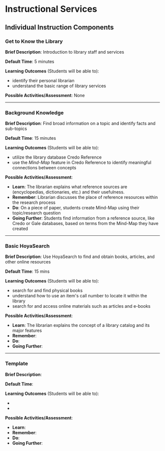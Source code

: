 # Instructional Services

## Individual Instruction Components

### Get to Know the Library

**Brief Description**: Introduction to library staff and services

**Default Time**: 5 minutes

**Learning Outcomes** (Students will be able to):

* identify their personal librarian
* understand the basic range of library services

**Possible Activities/Assessment**: None

---

### Background Knowledge

**Brief Description**: Find broad information on a topic and identify facts and sub-topics

**Default Time**: 15 minutes

**Learning Outcomes** (Students will be able to):

* utilize the library database Credo Reference
* use the *Mind-Map* feature in Credo Reference to identify meaningful connections between concepts

**Possible Activities/Assessment**:

* **Learn**: The librarian explains what reference sources are (encyclopedias, dictionaries, etc.) and their usefulness.
* **Remember**: Librarian discusses the place of reference resources within the research process
* **Do**: On a piece of paper, students create Mind-Map using their topic/research question
* **Going Further**: Students find information from a reference source, like Credo or Gale databases, based on terms from the Mind-Map they have created

---

### Basic HoyaSearch

**Brief Description**: Use HoyaSearch to find and obtain books, articles, and other online resources

**Default Time**: 15 mins

**Learning Outcomes** (Students will be able to):

* search for and find physical books
* understand how to use an item's call number to locate it within the library
* search for and access online materials such as articles and e-books

**Possible Activities/Assessment**:

* **Learn**: The librarian explains the concept of a library catalog and its major features
* **Remember**: 
* **Do**:
* **Going Further**:

---

### Template

**Brief Description**:

**Default Time**:

**Learning Outcomes** (Students will be able to):

* 
* 

**Possible Activities/Assessment**:

* **Learn**:
* **Remember**:
* **Do**:
* **Going Further**: